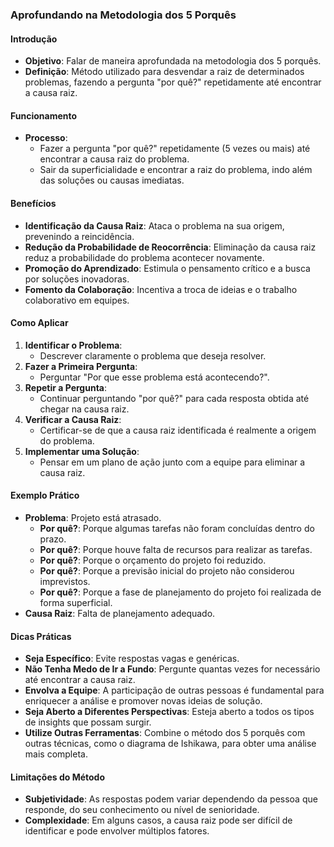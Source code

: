 ### Aprofundando na Metodologia dos 5 Porquês

#### Introdução

- **Objetivo**: Falar de maneira aprofundada na metodologia dos 5 porquês.
- **Definição**: Método utilizado para desvendar a raiz de determinados problemas, fazendo a pergunta "por quê?" repetidamente até encontrar a causa raiz.

#### Funcionamento

- **Processo**:
  - Fazer a pergunta "por quê?" repetidamente (5 vezes ou mais) até encontrar a causa raiz do problema.
  - Sair da superficialidade e encontrar a raiz do problema, indo além das soluções ou causas imediatas.

#### Benefícios

- **Identificação da Causa Raiz**: Ataca o problema na sua origem, prevenindo a reincidência.
- **Redução da Probabilidade de Reocorrência**: Eliminação da causa raiz reduz a probabilidade do problema acontecer novamente.
- **Promoção do Aprendizado**: Estimula o pensamento crítico e a busca por soluções inovadoras.
- **Fomento da Colaboração**: Incentiva a troca de ideias e o trabalho colaborativo em equipes.

#### Como Aplicar

1. **Identificar o Problema**:
   - Descrever claramente o problema que deseja resolver.
2. **Fazer a Primeira Pergunta**:
   - Perguntar "Por que esse problema está acontecendo?".
3. **Repetir a Pergunta**:
   - Continuar perguntando "por quê?" para cada resposta obtida até chegar na causa raiz.
4. **Verificar a Causa Raiz**:
   - Certificar-se de que a causa raiz identificada é realmente a origem do problema.
5. **Implementar uma Solução**:
   - Pensar em um plano de ação junto com a equipe para eliminar a causa raiz.

#### Exemplo Prático

- **Problema**: Projeto está atrasado.
  - **Por quê?**: Porque algumas tarefas não foram concluídas dentro do prazo.
  - **Por quê?**: Porque houve falta de recursos para realizar as tarefas.
  - **Por quê?**: Porque o orçamento do projeto foi reduzido.
  - **Por quê?**: Porque a previsão inicial do projeto não considerou imprevistos.
  - **Por quê?**: Porque a fase de planejamento do projeto foi realizada de forma superficial.
- **Causa Raiz**: Falta de planejamento adequado.

#### Dicas Práticas

- **Seja Específico**: Evite respostas vagas e genéricas.
- **Não Tenha Medo de Ir a Fundo**: Pergunte quantas vezes for necessário até encontrar a causa raiz.
- **Envolva a Equipe**: A participação de outras pessoas é fundamental para enriquecer a análise e promover novas ideias de solução.
- **Seja Aberto a Diferentes Perspectivas**: Esteja aberto a todos os tipos de insights que possam surgir.
- **Utilize Outras Ferramentas**: Combine o método dos 5 porquês com outras técnicas, como o diagrama de Ishikawa, para obter uma análise mais completa.

#### Limitações do Método

- **Subjetividade**: As respostas podem variar dependendo da pessoa que responde, do seu conhecimento ou nível de senioridade.
- **Complexidade**: Em alguns casos, a causa raiz pode ser difícil de identificar e pode envolver múltiplos fatores.
